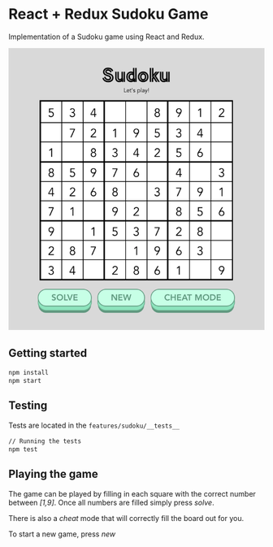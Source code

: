 # React + Redux Sudoku Game

Implementation of a Sudoku game using React and Redux.

![Game](/screenshot.png)

## Getting started

```
npm install
npm start
```

## Testing

Tests are located in the `features/sudoku/__tests__`

```
// Running the tests
npm test
```

## Playing the game

The game can be played by filling in each square with the correct number between *[1,9]*. Once all numbers are filled simply press *solve*. 

There is also a *cheat* mode that will correctly fill the board out for you.

To start a new game, press *new*